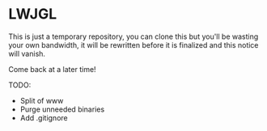 LWJGL
=====

This is just a temporary repository, you can clone this but you'll be wasting your own bandwidth, it will be rewritten before it is finalized and this notice will vanish.

Come back at a later time!

TODO:
- Split of www
- Purge unneeded binaries
- Add .gitignore
